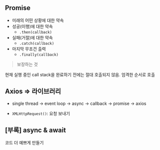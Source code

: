 ## Promise

- 미래의 어떤 상황에 대한 약속
- 성공(이행)에 대한 약속
  - `.then(callback)`
- 실패(거절)에 대한 약속
  - `.catch(callback)`
- 마지막 무조건 출력
  - `.finally(callback)`

> 보장하는 것

 현재 실행 중인 call stack을 완료하기 전에는 절대 호출되지 않음. 엄격한 순서로 호출

## Axios => 라이브러리

- single thread -> event loop -> async -> callback -> promise -> axios

- `XMLHttpRequest()`: 요청 보내기

## [부록] async & await

코드 더 예쁘게 만들기